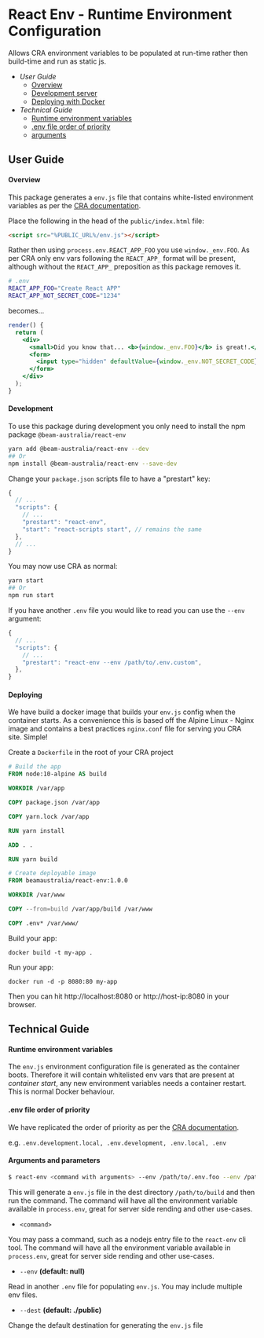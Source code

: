 # React Env - Runtime Environment Configuration
Allows CRA environment variables to be populated at run-time rather then build-time and run as static js.

* *User Guide*
  * [Overview](#overview)
  * [Development server](#development)
  * [Deploying with Docker](#deploying)
* *Technical Guide*
  * [Runtime environment variables](#runtime-environment-variables)
  * [.env file order of priority](#.env-file-order-of-priority)
  * [arguments](#arguments)

## User Guide

#### Overview

This package generates a `env.js` file that contains white-listed environment variables as per the [CRA documentation](https://facebook.github.io/create-react-app/docs/adding-custom-environment-variables).

Place the following in the head of the `public/index.html` file:

```html
<script src="%PUBLIC_URL%/env.js"></script>
```

Rather then using `process.env.REACT_APP_FOO` you use `window._env.FOO`. As per CRA only env vars following the `REACT_APP_` format will be present, although without the `REACT_APP_` preposition as this package removes it.

```bash
# .env
REACT_APP_FOO="Create React APP"
REACT_APP_NOT_SECRET_CODE="1234"
```
becomes...
```jsx
render() {
  return (
    <div>
      <small>Did you know that... <b>{window._env.FOO}</b> is great!.</small>
      <form>
        <input type="hidden" defaultValue={window._env.NOT_SECRET_CODE} />
      </form>
    </div>
  );
}
````

#### Development

To use this package during development you only need to install the npm package `@beam-australia/react-env`

```bash
yarn add @beam-australia/react-env --dev
## Or
npm install @beam-australia/react-env --save-dev
```

Change your `package.json` scripts file to have a "prestart" key:

```javascript
{
  // ...
  "scripts": {
    // ...
    "prestart": "react-env",
    "start": "react-scripts start", // remains the same
  },
  // ...
}
```

You may now use CRA as normal: 

```bash
yarn start
## Or
npm run start
```

If you have another `.env` file you would like to read you can use the `--env` argument:


```javascript
{
  // ...
  "scripts": {
    // ...
    "prestart": "react-env --env /path/to/.env.custom",
  },
}
```

#### Deploying

We have build a docker image that builds your `env.js` config when the container starts. As a convenience this is based off the Alpine Linux - Nginx image and contains a best practices `nginx.conf` file for serving you CRA site. Simple!

Create a `Dockerfile` in the root of your CRA project

```dockerfile
# Build the app
FROM node:10-alpine AS build

WORKDIR /var/app

COPY package.json /var/app

COPY yarn.lock /var/app

RUN yarn install

ADD . .

RUN yarn build

# Create deployable image
FROM beamaustralia/react-env:1.0.0

WORKDIR /var/www

COPY --from=build /var/app/build /var/www

COPY .env* /var/www/
```

Build your app:

`docker build -t my-app .`

Run your app:

`docker run -d -p 8080:80 my-app`

Then you can hit http://localhost:8080 or http://host-ip:8080 in your browser.

## Technical Guide

#### Runtime environment variables

The `env.js` environment configuration file is generated as the container boots. Therefore it will contain whitelisted env vars that are present at *container start*, any new environment variables needs a container restart. This is normal Docker behaviour. 


#### .env file order of priority

We have replicated the order of priority as per the [CRA documentation](https://facebook.github.io/create-react-app/docs/adding-custom-environment-variables#what-other-env-files-can-be-used).

e.g. `.env.development.local, .env.development, .env.local, .env`

#### Arguments and parameters


```bash
$ react-env <command with arguments> --env /path/to/.env.foo --env /path/to/.env.bar --dest /path/to/build
```

This will generate a `env.js` file in the dest directory `/path/to/build` and then run the command. The command will have all the environment variable available in `process.env`, great for server side rending and other use-cases.

* `<command>` 

You may pass a command, such as a nodejs entry file to the `react-env` cli tool. The command will have all the environment variable available in `process.env`, great for server side rending and other use-cases.

* `--env` **(default: null)**

Read in another `.env` file for populating `env.js`. You may include multiple env files.

* `--dest` **(default: ./public)**

Change the default destination for generating the `env.js` file
